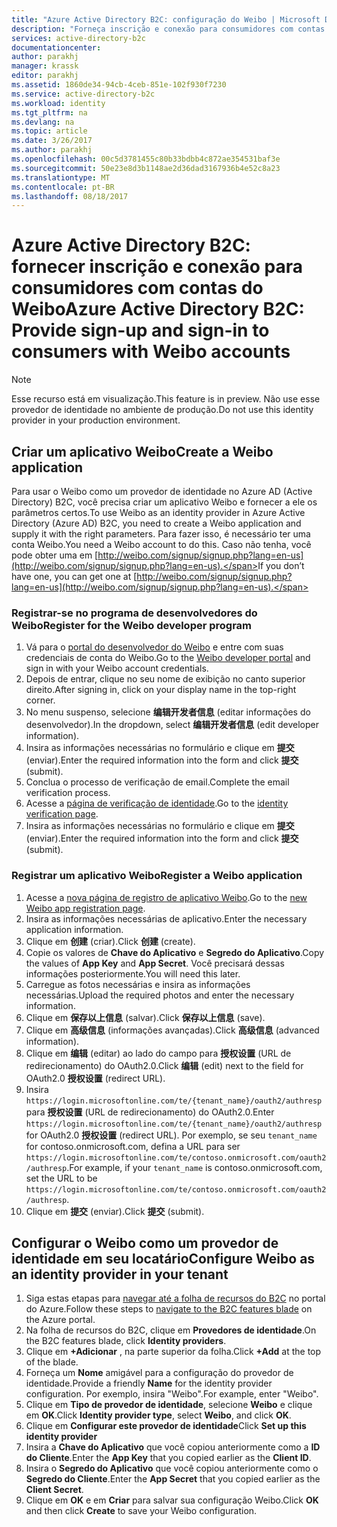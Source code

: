 ```yaml
---
title: "Azure Active Directory B2C: configuração do Weibo | Microsoft Docs"
description: "Forneça inscrição e conexão para consumidores com contas do Weibo em seus aplicativos protegidos pelo Azure Active Directory B2C."
services: active-directory-b2c
documentationcenter: 
author: parakhj
manager: krassk
editor: parakhj
ms.assetid: 1860de34-94cb-4ceb-851e-102f930f7230
ms.service: active-directory-b2c
ms.workload: identity
ms.tgt_pltfrm: na
ms.devlang: na
ms.topic: article
ms.date: 3/26/2017
ms.author: parakhj
ms.openlocfilehash: 00c5d3781455c80b33bdbb4c872ae354531baf3e
ms.sourcegitcommit: 50e23e8d3b1148ae2d36dad3167936b4e52c8a23
ms.translationtype: MT
ms.contentlocale: pt-BR
ms.lasthandoff: 08/18/2017
---
```

# <a name="azure-active-directory-b2c-provide-sign-up-and-sign-in-to-consumers-with-weibo-accounts"></a><span data-ttu-id="73f48-103">Azure Active Directory B2C: fornecer inscrição e conexão para consumidores com contas do Weibo</span><span class="sxs-lookup"><span data-stu-id="73f48-103">Azure Active Directory B2C: Provide sign-up and sign-in to consumers with Weibo accounts</span></span>

> [!NOTE]
> <span data-ttu-id="73f48-104">Esse recurso está em visualização.</span><span class="sxs-lookup"><span data-stu-id="73f48-104">This feature is in preview.</span></span> <span data-ttu-id="73f48-105">Não use esse provedor de identidade no ambiente de produção.</span><span class="sxs-lookup"><span data-stu-id="73f48-105">Do not use this identity provider in your production environment.</span></span>
> 

## <a name="create-a-weibo-application"></a><span data-ttu-id="73f48-106">Criar um aplicativo Weibo</span><span class="sxs-lookup"><span data-stu-id="73f48-106">Create a Weibo application</span></span>

<span data-ttu-id="73f48-107">Para usar o Weibo como um provedor de identidade no Azure AD (Active Directory) B2C, você precisa criar um aplicativo Weibo e fornecer a ele os parâmetros certos.</span><span class="sxs-lookup"><span data-stu-id="73f48-107">To use Weibo as an identity provider in Azure Active Directory (Azure AD) B2C, you need to create a Weibo application and supply it with the right parameters.</span></span> <span data-ttu-id="73f48-108">Para fazer isso, é necessário ter uma conta Weibo.</span><span class="sxs-lookup"><span data-stu-id="73f48-108">You need a Weibo account to do this.</span></span> <span data-ttu-id="73f48-109">Caso não tenha, você pode obter uma em [http://weibo.com/signup/signup.php?lang=en-us](http://weibo.com/signup/signup.php?lang=en-us).</span><span class="sxs-lookup"><span data-stu-id="73f48-109">If you don’t have one, you can get one at [http://weibo.com/signup/signup.php?lang=en-us](http://weibo.com/signup/signup.php?lang=en-us).</span></span>

### <a name="register-for-the-weibo-developer-program"></a><span data-ttu-id="73f48-110">Registrar-se no programa de desenvolvedores do Weibo</span><span class="sxs-lookup"><span data-stu-id="73f48-110">Register for the Weibo developer program</span></span>

1. <span data-ttu-id="73f48-111">Vá para o [portal do desenvolvedor do Weibo](http://open.weibo.com/) e entre com suas credenciais de conta do Weibo.</span><span class="sxs-lookup"><span data-stu-id="73f48-111">Go to the [Weibo developer portal](http://open.weibo.com/) and sign in with your Weibo account credentials.</span></span>
2. <span data-ttu-id="73f48-112">Depois de entrar, clique no seu nome de exibição no canto superior direito.</span><span class="sxs-lookup"><span data-stu-id="73f48-112">After signing in, click on your display name in the top-right corner.</span></span>
3. <span data-ttu-id="73f48-113">No menu suspenso, selecione **编辑开发者信息** (editar informações do desenvolvedor).</span><span class="sxs-lookup"><span data-stu-id="73f48-113">In the dropdown, select **编辑开发者信息** (edit developer information).</span></span>
4. <span data-ttu-id="73f48-114">Insira as informações necessárias no formulário e clique em **提交** (enviar).</span><span class="sxs-lookup"><span data-stu-id="73f48-114">Enter the required information into the form and click **提交** (submit).</span></span>
5. <span data-ttu-id="73f48-115">Conclua o processo de verificação de email.</span><span class="sxs-lookup"><span data-stu-id="73f48-115">Complete the email verification process.</span></span>
6. <span data-ttu-id="73f48-116">Acesse a [página de verificação de identidade](http://open.weibo.com/developers/identity/edit).</span><span class="sxs-lookup"><span data-stu-id="73f48-116">Go to the [identity verification page](http://open.weibo.com/developers/identity/edit).</span></span>
7. <span data-ttu-id="73f48-117">Insira as informações necessárias no formulário e clique em **提交** (enviar).</span><span class="sxs-lookup"><span data-stu-id="73f48-117">Enter the required information into the form and click **提交** (submit).</span></span>

### <a name="register-a-weibo-application"></a><span data-ttu-id="73f48-118">Registrar um aplicativo Weibo</span><span class="sxs-lookup"><span data-stu-id="73f48-118">Register a Weibo application</span></span>

1. <span data-ttu-id="73f48-119">Acesse a [nova página de registro de aplicativo Weibo](http://open.weibo.com/apps/new).</span><span class="sxs-lookup"><span data-stu-id="73f48-119">Go to the [new Weibo app registration page](http://open.weibo.com/apps/new).</span></span>
2. <span data-ttu-id="73f48-120">Insira as informações necessárias de aplicativo.</span><span class="sxs-lookup"><span data-stu-id="73f48-120">Enter the necessary application information.</span></span>
3. <span data-ttu-id="73f48-121">Clique em **创建** (criar).</span><span class="sxs-lookup"><span data-stu-id="73f48-121">Click **创建** (create).</span></span>
4. <span data-ttu-id="73f48-122">Copie os valores de **Chave do Aplicativo** e **Segredo do Aplicativo**.</span><span class="sxs-lookup"><span data-stu-id="73f48-122">Copy the values of **App Key** and **App Secret**.</span></span> <span data-ttu-id="73f48-123">Você precisará dessas informações posteriormente.</span><span class="sxs-lookup"><span data-stu-id="73f48-123">You will need this later.</span></span>
5. <span data-ttu-id="73f48-124">Carregue as fotos necessárias e insira as informações necessárias.</span><span class="sxs-lookup"><span data-stu-id="73f48-124">Upload the required photos and enter the necessary information.</span></span>
6. <span data-ttu-id="73f48-125">Clique em **保存以上信息** (salvar).</span><span class="sxs-lookup"><span data-stu-id="73f48-125">Click **保存以上信息** (save).</span></span>
7. <span data-ttu-id="73f48-126">Clique em **高级信息** (informações avançadas).</span><span class="sxs-lookup"><span data-stu-id="73f48-126">Click **高级信息** (advanced information).</span></span>
8. <span data-ttu-id="73f48-127">Clique em **编辑** (editar) ao lado do campo para **授权设置** (URL de redirecionamento) do OAuth2.0.</span><span class="sxs-lookup"><span data-stu-id="73f48-127">Click **编辑** (edit) next to the field for OAuth2.0 **授权设置** (redirect URL).</span></span>
9. <span data-ttu-id="73f48-128">Insira `https://login.microsoftonline.com/te/{tenant_name}/oauth2/authresp` para **授权设置** (URL de redirecionamento) do OAuth2.0.</span><span class="sxs-lookup"><span data-stu-id="73f48-128">Enter `https://login.microsoftonline.com/te/{tenant_name}/oauth2/authresp` for OAuth2.0 **授权设置** (redirect URL).</span></span> <span data-ttu-id="73f48-129">Por exemplo, se seu `tenant_name` for contoso.onmicrosoft.com, defina a URL para ser `https://login.microsoftonline.com/te/contoso.onmicrosoft.com/oauth2/authresp`.</span><span class="sxs-lookup"><span data-stu-id="73f48-129">For example, if your `tenant_name` is contoso.onmicrosoft.com, set the URL to be `https://login.microsoftonline.com/te/contoso.onmicrosoft.com/oauth2/authresp`.</span></span>
10. <span data-ttu-id="73f48-130">Clique em **提交** (enviar).</span><span class="sxs-lookup"><span data-stu-id="73f48-130">Click **提交** (submit).</span></span>  

## <a name="configure-weibo-as-an-identity-provider-in-your-tenant"></a><span data-ttu-id="73f48-131">Configurar o Weibo como um provedor de identidade em seu locatário</span><span class="sxs-lookup"><span data-stu-id="73f48-131">Configure Weibo as an identity provider in your tenant</span></span>
1. <span data-ttu-id="73f48-132">Siga estas etapas para [navegar até a folha de recursos do B2C](active-directory-b2c-app-registration.md#navigate-to-b2c-settings) no portal do Azure.</span><span class="sxs-lookup"><span data-stu-id="73f48-132">Follow these steps to [navigate to the B2C features blade](active-directory-b2c-app-registration.md#navigate-to-b2c-settings) on the Azure portal.</span></span>
2. <span data-ttu-id="73f48-133">Na folha de recursos do B2C, clique em **Provedores de identidade**.</span><span class="sxs-lookup"><span data-stu-id="73f48-133">On the B2C features blade, click **Identity providers**.</span></span>
3. <span data-ttu-id="73f48-134">Clique em **+Adicionar** , na parte superior da folha.</span><span class="sxs-lookup"><span data-stu-id="73f48-134">Click **+Add** at the top of the blade.</span></span>
4. <span data-ttu-id="73f48-135">Forneça um **Nome** amigável para a configuração do provedor de identidade.</span><span class="sxs-lookup"><span data-stu-id="73f48-135">Provide a friendly **Name** for the identity provider configuration.</span></span> <span data-ttu-id="73f48-136">Por exemplo, insira "Weibo".</span><span class="sxs-lookup"><span data-stu-id="73f48-136">For example, enter "Weibo".</span></span>
5. <span data-ttu-id="73f48-137">Clique em **Tipo de provedor de identidade**, selecione **Weibo** e clique em **OK**.</span><span class="sxs-lookup"><span data-stu-id="73f48-137">Click **Identity provider type**, select **Weibo**, and click **OK**.</span></span>
6. <span data-ttu-id="73f48-138">Clique em **Configurar este provedor de identidade**</span><span class="sxs-lookup"><span data-stu-id="73f48-138">Click **Set up this identity provider**</span></span>
7. <span data-ttu-id="73f48-139">Insira a **Chave do Aplicativo** que você copiou anteriormente como a **ID do Cliente**.</span><span class="sxs-lookup"><span data-stu-id="73f48-139">Enter the **App Key** that you copied earlier as the **Client ID**.</span></span>
8. <span data-ttu-id="73f48-140">Insira o **Segredo do Aplicativo** que você copiou anteriormente como o **Segredo do Cliente**.</span><span class="sxs-lookup"><span data-stu-id="73f48-140">Enter the **App Secret** that you copied earlier as the **Client Secret**.</span></span>
9. <span data-ttu-id="73f48-141">Clique em **OK** e em **Criar** para salvar sua configuração Weibo.</span><span class="sxs-lookup"><span data-stu-id="73f48-141">Click **OK** and then click **Create** to save your Weibo configuration.</span></span>


